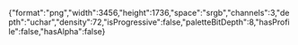 {"format":"png","width":3456,"height":1736,"space":"srgb","channels":3,"depth":"uchar","density":72,"isProgressive":false,"paletteBitDepth":8,"hasProfile":false,"hasAlpha":false}
